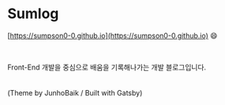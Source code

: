 # Sumlog

[https://sumpson0-0.github.io](https://sumpson0-0.github.io) 😄

<br>


Front-End 개발을 중심으로 배움을 기록해나가는 개발 블로그입니다.  
<br>
<br>
(Theme by JunhoBaik / Built with Gatsby)